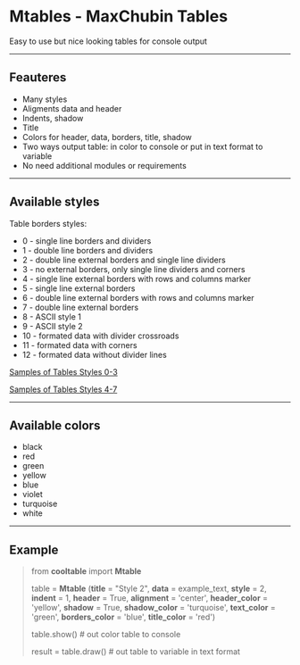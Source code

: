 # Mtables - MaxChubin Tables
Easy to use but nice looking tables for console output
***
## Feauteres
* Many styles
* Aligments data and header
* Indents, shadow
* Title
* Colors for header, data, borders, title, shadow
* Two ways output table: in color to console or put in text format to variable
* No need additional modules or requirements
***
## Available styles
Table borders styles:
* 0 - single line borders and dividers
*	1 - double line borders and dividers
*	2 - double line external borders and single line dividers
*	3 - no external borders, only single line dividers and corners
*	4 - single line external borders with rows and columns marker
*	5 - single line external borders
*	6 - double line external borders with rows and columns marker
*	7 - double line external borders
*	8 - ASCII style 1
*	9 - ASCII style 2
*	10 - formated data with divider crossroads 
*	11 - formated data with corners
*	12 - formated data without divider lines

[Samples of Tables Styles 0-3](https://1.downloader.disk.yandex.ru/preview/3131ea0626e5dc6681f5be0c268a4f062de5506faed4a13933f6f28846ef2adc/inf/jHmGiDJaKHUAKgMCu6exN-ruuZUdpXf4HrxlC4RJ8rh4bWzYi2A7Mw0cNlCJUBC7GUPDTEgkvvGFHtV6IDYhNA%3D%3D?uid=28889010&filename=styles0-3.png&disposition=inline&hash=&limit=0&content_type=image%2Fpng&owner_uid=28889010&tknv=v2&size=1920x927)

[Samples of Tables Styles 4-7](https://downloader.disk.yandex.ru/preview/22045d79d141bd0c57978c1a8d97ee3a5ce0778021535a48f3c56f62e784c6fa/6258cf98/sudv65zWP8Gz5ucB0BCeEOoLIZijh98BcRIQPTRc0yhCS1L7_-MvL-5-4iKAcF7rToZbwyQ1PIvXEpTY5zrbng%3D%3D?uid=0&filename=styles4-7.png&disposition=inline&hash=&limit=0&content_type=image%2Fpng&owner_uid=0&tknv=v2&size=1920x927)

***
## Available colors
* black
* red
* green
* yellow
* blue
* violet
* turquoise
* white
***
## Example
>from **cooltable** import **Mtable**
>
>table = **Mtable** (__title__ = "Style 2", __data__ = example_text, __style__ = 2, __indent__ = 1, __header__ = True, __alignment__ = 'center', __header_color__ = 'yellow', __shadow__ = True, __shadow_color__ = 'turquoise', __text_color__ = 'green', __borders_color__ = 'blue', __title_color__ = 'red')
>
>table.show()    # out color table to console
>
>result = table.draw()  # out table to variable in text format
